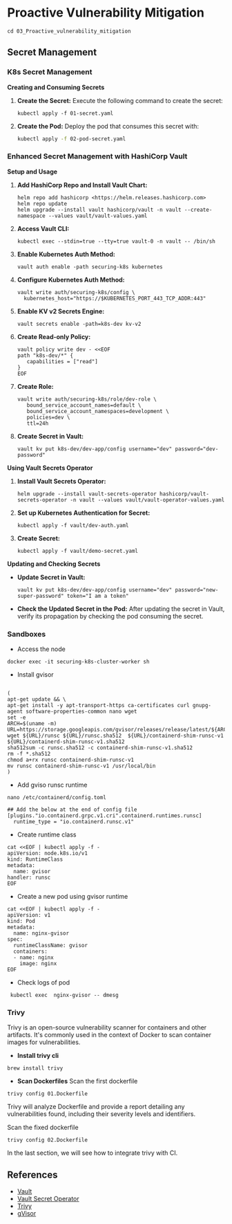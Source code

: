 # Proactive Vulnerability Mitigation

```
cd 03_Proactive_vulnerability_mitigation
```
## Secret Management

### K8s Secret Management

**Creating and Consuming Secrets**

1.  **Create the Secret:** Execute the following command to create the secret:
    ```
    kubectl apply -f 01-secret.yaml
    ```
    
2.  **Create the Pod:** Deploy the pod that consumes this secret with:
    
    ```bash
    kubectl apply -f 02-pod-secret.yaml
    ```

### Enhanced Secret Management with HashiCorp Vault

**Setup and Usage**

1.  **Add HashiCorp Repo and Install Vault Chart:**
    ```
    helm repo add hashicorp <https://helm.releases.hashicorp.com>
    helm repo update
    helm upgrade --install vault hashicorp/vault -n vault --create-namespace --values vault/vault-values.yaml
    ```
    
2.  **Access Vault CLI:**
    ```
    kubectl exec --stdin=true --tty=true vault-0 -n vault -- /bin/sh
    ```
    
3.  **Enable Kubernetes Auth Method:**
    ```
    vault auth enable -path securing-k8s kubernetes
    ```
    
4.  **Configure Kubernetes Auth Method:**
    ```
    vault write auth/securing-k8s/config \
      kubernetes_host="https://$KUBERNETES_PORT_443_TCP_ADDR:443"
    
    ```
    
5.  **Enable KV v2 Secrets Engine:**
    ```
    vault secrets enable -path=k8s-dev kv-v2
    ```
    
6.  **Create Read-only Policy:**
    ```
    vault policy write dev - <<EOF
    path "k8s-dev/*" {
       capabilities = ["read"]
    }
    EOF
    ```
    
7.  **Create Role:**
    ```
    vault write auth/securing-k8s/role/dev-role \
       bound_service_account_names=default \
       bound_service_account_namespaces=development \
       policies=dev \
       ttl=24h
    ```
    
8.  **Create Secret in Vault:**
    ```
    vault kv put k8s-dev/dev-app/config username="dev" password="dev-password"
    ```
    
**Using Vault Secrets Operator**

1.  **Install Vault Secrets Operator:**
    ```
    helm upgrade --install vault-secrets-operator hashicorp/vault-secrets-operator -n vault --values vault/vault-operator-values.yaml
    ```
    
2.  **Set up Kubernetes Authentication for Secret:**
    ```
    kubectl apply -f vault/dev-auth.yaml
    ```
3.  **Create Secret:**
    
    ```
    kubectl apply -f vault/demo-secret.yaml    
    ```

**Updating and Checking Secrets**
-   **Update Secret in Vault:** 
    ```
    vault kv put k8s-dev/dev-app/config username="dev" password="new-super-password" token="I am a token"
    
    ```
-   **Check the Updated Secret in the Pod:** After updating the secret in Vault, verify its propagation by checking the pod consuming the secret.

### Sandboxes
- Access the node
```
docker exec -it securing-k8s-cluster-worker sh
```

- Install gvisor
```

(
apt-get update && \
apt-get install -y apt-transport-https ca-certificates curl gnupg-agent software-properties-common nano wget
set -e
ARCH=$(uname -m)
URL=https://storage.googleapis.com/gvisor/releases/release/latest/${ARCH}
wget ${URL}/runsc ${URL}/runsc.sha512  ${URL}/containerd-shim-runsc-v1 ${URL}/containerd-shim-runsc-v1.sha512
sha512sum -c runsc.sha512 -c containerd-shim-runsc-v1.sha512
rm -f *.sha512
chmod a+rx runsc containerd-shim-runsc-v1
mv runsc containerd-shim-runsc-v1 /usr/local/bin
)
```

- Add gviso runsc runtime
```
nano /etc/containerd/config.toml

## Add the below at the end of config file
[plugins."io.containerd.grpc.v1.cri".containerd.runtimes.runsc]
  runtime_type = "io.containerd.runsc.v1"
```

- Create runtime class
```
cat <<EOF | kubectl apply -f -
apiVersion: node.k8s.io/v1
kind: RuntimeClass
metadata:
  name: gvisor
handler: runsc
EOF
``` 

- Create a new pod using gvisor runtime
```
cat <<EOF | kubectl apply -f -
apiVersion: v1
kind: Pod
metadata:
  name: nginx-gvisor
spec:
  runtimeClassName: gvisor
  containers:
  - name: nginx
    image: nginx
EOF
```

- Check logs of pod
```
 kubectl exec  nginx-gvisor -- dmesg
```

### Trivy

Trivy is an open-source vulnerability scanner for containers and other artifacts. It's commonly used in the context of Docker to scan container images for vulnerabilities. 

* **Install trivy cli**

```
brew install trivy
```

* **Scan Dockerfiles**
Scan the first dockerfile
```
trivy config 01.Dockerfile
```

Trivy will analyze Dockerfile and provide a report detailing any vulnerabilities found, including their severity levels and identifiers.

Scan the fixed dockerfile
```
trivy config 02.Dockerfile
```

In the last section, we will see how to integrate trivy with CI.

## References
- [Vault](https://developer.hashicorp.com/vault)
- [Vault Secret Operator](https://github.com/hashicorp/vault-secrets-operator)
- [Trivy](https://aquasecurity.github.io/trivy/v0.18.3/)
- [gVisor](https://gvisor.dev/docs/user_guide/quick_start/kubernetes//)

